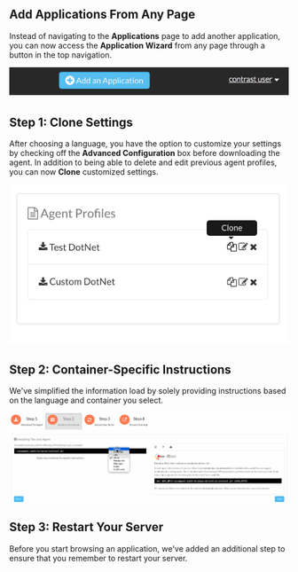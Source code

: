 <!--
title: "Adding An Application"
description: "Instructions on how to add an application"
tags: "TeamServer application adding"
-->

## Add Applications From Any Page

Instead of navigating to the **Applications** page to add another application, you can now access the **Application Wizard** from any page through a button in the top navigation.

<a href="assets/images/KB3-f03_1.png" rel="lightbox" title="Add Application Button"><img class="thumbnail" src="assets/images/KB3-f03_1.png"/></a>

## Step 1: Clone Settings

After choosing a language, you have the option to customize your settings by checking off the **Advanced Configuration** box before downloading the agent. In addition to being able to delete and edit previous agent profiles, you can now **Clone** customized settings.

<a href="assets/images/KB3-f03_2.png" rel="lightbox" title="Clone Icon"><img class="thumbnail" src="assets/images/KB3-f03_2.png"/></a>

## Step 2: Container-Specific Instructions

We've simplified the information load by solely providing instructions based on the language and container you select.

<a href="assets/images/KB3-f03_3.gif" rel="lightbox" title="Container Selection"><img class="thumbnail" src="assets/images/KB3-f03_3.gif"/></a>

## Step 3: Restart Your Server

Before you start browsing an application, we've added an additional step to ensure that you remember to restart your server.
